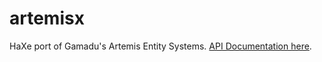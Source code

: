 artemisx
===============

HaXe port of Gamadu's Artemis Entity Systems. [API Documentation here](http://davidyu.github.io/artemisx/doc).
